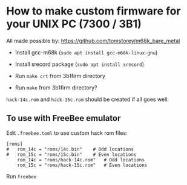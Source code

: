 # How to make custom firmware for your UNIX PC (7300 / 3B1)
All made possible by: https://github.com/tomstorey/m68k_bare_metal

* Install gcc-m68k (`sudo apt install gcc-m68k-linux-gnu`)
* Install srecord package (`sudo apt install srecord`)

* Run `make crt` from 3b1firm directory

* Run `make` from 3b1firm directory?

`hack-14c.rom` and `hack-15c.rom` should be created if all goes well.

## To use with FreeBee emulator

Edit `.freebee.toml` to use custom hack rom files:
```
[roms]
#	rom_14c = "roms/14c.bin"	# Odd locations
#	rom_15c = "roms/15c.bin"	# Even locations
	rom_14c = "roms/hack-14c.rom"	# Odd locations
	rom_15c = "roms/hack-15c.rom"	# Even locations
```

Run `freebee`


